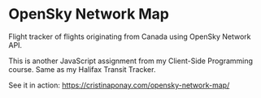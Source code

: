 # OpenSky Network Map
Flight tracker of flights originating from Canada using OpenSky Network API.

This is another JavaScript assignment from my Client-Side Programming course. Same as my Halifax Transit Tracker.

See it in action: https://cristinaponay.com/opensky-network-map/
